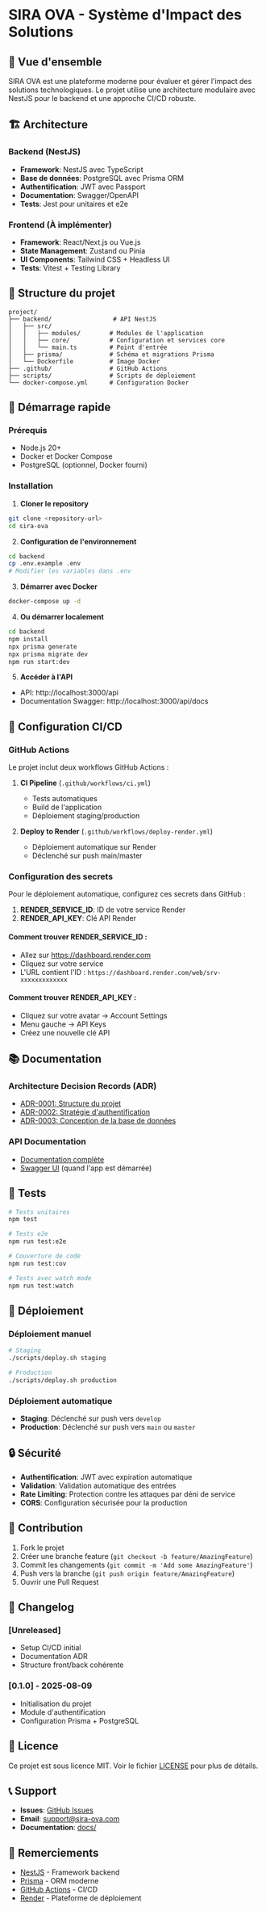 # SIRA OVA - Système d'Impact des Solutions

## 🚀 Vue d'ensemble

SIRA OVA est une plateforme moderne pour évaluer et gérer l'impact des solutions technologiques. Le projet utilise une architecture modulaire avec NestJS pour le backend et une approche CI/CD robuste.

## 🏗️ Architecture

### Backend (NestJS)
- **Framework**: NestJS avec TypeScript
- **Base de données**: PostgreSQL avec Prisma ORM
- **Authentification**: JWT avec Passport
- **Documentation**: Swagger/OpenAPI
- **Tests**: Jest pour unitaires et e2e

### Frontend (À implémenter)
- **Framework**: React/Next.js ou Vue.js
- **State Management**: Zustand ou Pinia
- **UI Components**: Tailwind CSS + Headless UI
- **Tests**: Vitest + Testing Library

## 📁 Structure du projet

```
project/
├── backend/                 # API NestJS
│   ├── src/
│   │   ├── modules/        # Modules de l'application
│   │   ├── core/           # Configuration et services core
│   │   └── main.ts         # Point d'entrée
│   ├── prisma/             # Schéma et migrations Prisma
│   └── Dockerfile          # Image Docker
├── .github/                # GitHub Actions
├── scripts/                # Scripts de déploiement
└── docker-compose.yml      # Configuration Docker
```

## 🚀 Démarrage rapide

### Prérequis
- Node.js 20+
- Docker et Docker Compose
- PostgreSQL (optionnel, Docker fourni)

### Installation

1. **Cloner le repository**
```bash
git clone <repository-url>
cd sira-ova
```

2. **Configuration de l'environnement**
```bash
cd backend
cp .env.example .env
# Modifier les variables dans .env
```

3. **Démarrer avec Docker**
```bash
docker-compose up -d
```

4. **Ou démarrer localement**
```bash
cd backend
npm install
npx prisma generate
npx prisma migrate dev
npm run start:dev
```

5. **Accéder à l'API**
- API: http://localhost:3000/api
- Documentation Swagger: http://localhost:3000/api/docs

## 🔧 Configuration CI/CD

### GitHub Actions

Le projet inclut deux workflows GitHub Actions :

1. **CI Pipeline** (`.github/workflows/ci.yml`)
   - Tests automatiques
   - Build de l'application
   - Déploiement staging/production

2. **Deploy to Render** (`.github/workflows/deploy-render.yml`)
   - Déploiement automatique sur Render
   - Déclenché sur push main/master

### Configuration des secrets

Pour le déploiement automatique, configurez ces secrets dans GitHub :

1. **RENDER_SERVICE_ID**: ID de votre service Render
2. **RENDER_API_KEY**: Clé API Render

#### Comment trouver RENDER_SERVICE_ID :
- Allez sur https://dashboard.render.com
- Cliquez sur votre service
- L'URL contient l'ID : `https://dashboard.render.com/web/srv-xxxxxxxxxxxxx`

#### Comment trouver RENDER_API_KEY :
- Cliquez sur votre avatar → Account Settings
- Menu gauche → API Keys
- Créez une nouvelle clé API

## 📚 Documentation

### Architecture Decision Records (ADR)
- [ADR-0001: Structure du projet](docs/adr/0001-project-structure.md)
- [ADR-0002: Stratégie d'authentification](docs/adr/0002-authentication-strategy.md)
- [ADR-0003: Conception de la base de données](docs/adr/0003-database-design.md)

### API Documentation
- [Documentation complète](docs/api/README.md)
- [Swagger UI](http://localhost:3000/api/docs) (quand l'app est démarrée)

## 🧪 Tests

```bash
# Tests unitaires
npm test

# Tests e2e
npm run test:e2e

# Couverture de code
npm run test:cov

# Tests avec watch mode
npm run test:watch
```

## 🚀 Déploiement

### Déploiement manuel
```bash
# Staging
./scripts/deploy.sh staging

# Production
./scripts/deploy.sh production
```

### Déploiement automatique
- **Staging**: Déclenché sur push vers `develop`
- **Production**: Déclenché sur push vers `main` ou `master`

## 🔒 Sécurité

- **Authentification**: JWT avec expiration automatique
- **Validation**: Validation automatique des entrées
- **Rate Limiting**: Protection contre les attaques par déni de service
- **CORS**: Configuration sécurisée pour la production

## 🤝 Contribution

1. Fork le projet
2. Créer une branche feature (`git checkout -b feature/AmazingFeature`)
3. Commit les changements (`git commit -m 'Add some AmazingFeature'`)
4. Push vers la branche (`git push origin feature/AmazingFeature`)
5. Ouvrir une Pull Request

## 📝 Changelog

### [Unreleased]
- Setup CI/CD initial
- Documentation ADR
- Structure front/back cohérente

### [0.1.0] - 2025-08-09
- Initialisation du projet
- Module d'authentification
- Configuration Prisma + PostgreSQL

## 📄 Licence

Ce projet est sous licence MIT. Voir le fichier [LICENSE](LICENSE) pour plus de détails.

## 📞 Support

- **Issues**: [GitHub Issues](https://github.com/your-repo/issues)
- **Email**: support@sira-ova.com
- **Documentation**: [docs/](docs/)

## 🙏 Remerciements

- [NestJS](https://nestjs.com/) - Framework backend
- [Prisma](https://www.prisma.io/) - ORM moderne
- [GitHub Actions](https://github.com/features/actions) - CI/CD
- [Render](https://render.com/) - Plateforme de déploiement
